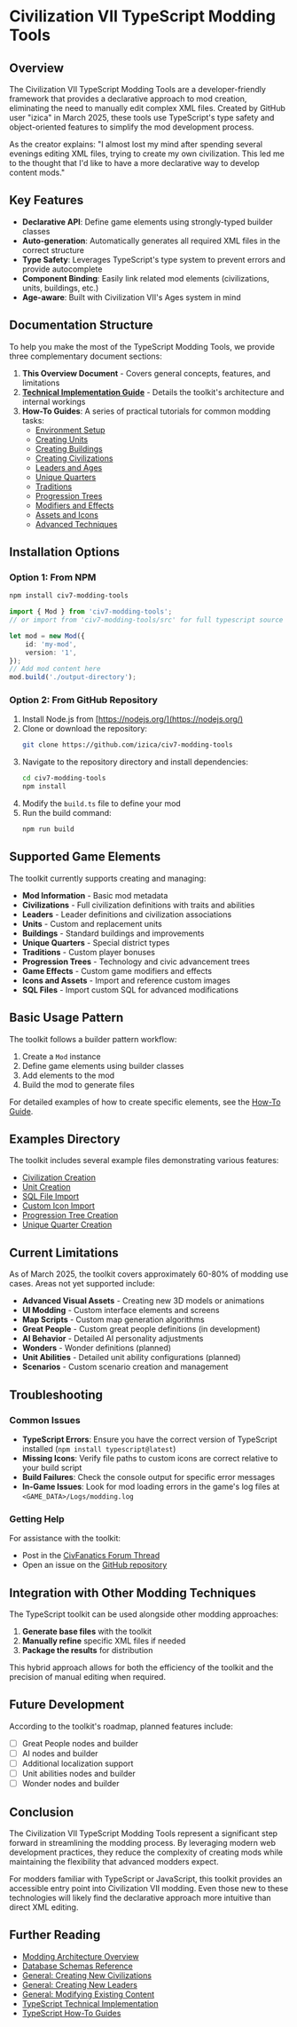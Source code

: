# Civilization VII TypeScript Modding Tools

## Overview

The Civilization VII TypeScript Modding Tools are a developer-friendly framework that provides a declarative approach to mod creation, eliminating the need to manually edit complex XML files. Created by GitHub user "izica" in March 2025, these tools use TypeScript's type safety and object-oriented features to simplify the mod development process.

As the creator explains: "I almost lost my mind after spending several evenings editing XML files, trying to create my own civilization. This led me to the thought that I'd like to have a more declarative way to develop content mods."

## Key Features

- **Declarative API**: Define game elements using strongly-typed builder classes
- **Auto-generation**: Automatically generates all required XML files in the correct structure
- **Type Safety**: Leverages TypeScript's type system to prevent errors and provide autocomplete
- **Component Binding**: Easily link related mod elements (civilizations, units, buildings, etc.)
- **Age-aware**: Built with Civilization VII's Ages system in mind

## Documentation Structure

To help you make the most of the TypeScript Modding Tools, we provide three complementary document sections:

1. **This Overview Document** - Covers general concepts, features, and limitations
2. **[Technical Implementation Guide](/guides/typescript/typescript-technical.md)** - Details the toolkit's architecture and internal workings
3. **How-To Guides**: A series of practical tutorials for common modding tasks:
   - [Environment Setup](/guides/typescript/howto/environment-setup.md)
   - [Creating Units](/guides/typescript/howto/creating-units.md)
   - [Creating Buildings](/guides/typescript/howto/creating-buildings.md)
   - [Creating Civilizations](/guides/typescript/howto/creating-civilizations.md)
   - [Leaders and Ages](/guides/typescript/howto/leaders-and-ages.md)
   - [Unique Quarters](/guides/typescript/howto/unique-quarters.md)
   - [Traditions](/guides/typescript/howto/traditions.md)
   - [Progression Trees](/guides/typescript/howto/progression-trees.md)
   - [Modifiers and Effects](/guides/typescript/howto/modifiers-and-effects.md)
   - [Assets and Icons](/guides/typescript/howto/assets-and-icons.md)
   - [Advanced Techniques](/guides/typescript/howto/advanced-techniques.md)

## Installation Options

### Option 1: From NPM

```bash
npm install civ7-modding-tools
```

```typescript
import { Mod } from 'civ7-modding-tools';
// or import from 'civ7-modding-tools/src' for full typescript source

let mod = new Mod({
    id: 'my-mod',
    version: '1',
});
// Add mod content here
mod.build('./output-directory');
```

### Option 2: From GitHub Repository

1. Install Node.js from [https://nodejs.org/](https://nodejs.org/)
2. Clone or download the repository:
   ```bash
   git clone https://github.com/izica/civ7-modding-tools
   ```
3. Navigate to the repository directory and install dependencies:
   ```bash
   cd civ7-modding-tools
   npm install
   ```
4. Modify the `build.ts` file to define your mod
5. Run the build command:
   ```bash
   npm run build
   ```

## Supported Game Elements

The toolkit currently supports creating and managing:

- **Mod Information** - Basic mod metadata
- **Civilizations** - Full civilization definitions with traits and abilities
- **Leaders** - Leader definitions and civilization associations
- **Units** - Custom and replacement units
- **Buildings** - Standard buildings and improvements
- **Unique Quarters** - Special district types
- **Traditions** - Custom player bonuses
- **Progression Trees** - Technology and civic advancement trees
- **Game Effects** - Custom game modifiers and effects
- **Icons and Assets** - Import and reference custom images
- **SQL Files** - Import custom SQL for advanced modifications

## Basic Usage Pattern

The toolkit follows a builder pattern workflow:

1. Create a `Mod` instance
2. Define game elements using builder classes
3. Add elements to the mod
4. Build the mod to generate files

For detailed examples of how to create specific elements, see the [How-To Guide](/guides/typescript/howto/index.md).

## Examples Directory

The toolkit includes several example files demonstrating various features:

- [Civilization Creation](https://github.com/izica/civ7-modding-tools/blob/main/examples/civilization.ts)
- [Unit Creation](https://github.com/izica/civ7-modding-tools/blob/main/examples/unit.ts) 
- [SQL File Import](https://github.com/izica/civ7-modding-tools/blob/main/examples/import-sql-file.ts)
- [Custom Icon Import](https://github.com/izica/civ7-modding-tools/blob/main/examples/import-custom-icon.ts)
- [Progression Tree Creation](https://github.com/izica/civ7-modding-tools/blob/main/examples/progression-tree.ts)
- [Unique Quarter Creation](https://github.com/izica/civ7-modding-tools/blob/main/examples/unique-quarter.ts)

## Current Limitations

As of March 2025, the toolkit covers approximately 60-80% of modding use cases. Areas not yet supported include:

- **Advanced Visual Assets** - Creating new 3D models or animations
- **UI Modding** - Custom interface elements and screens
- **Map Scripts** - Custom map generation algorithms
- **Great People** - Custom great people definitions (in development)
- **AI Behavior** - Detailed AI personality adjustments
- **Wonders** - Wonder definitions (planned)
- **Unit Abilities** - Detailed unit ability configurations (planned)
- **Scenarios** - Custom scenario creation and management

## Troubleshooting

### Common Issues

- **TypeScript Errors**: Ensure you have the correct version of TypeScript installed (`npm install typescript@latest`)
- **Missing Icons**: Verify file paths to custom icons are correct relative to your build script
- **Build Failures**: Check the console output for specific error messages
- **In-Game Issues**: Look for mod loading errors in the game's log files at `<GAME_DATA>/Logs/modding.log`

### Getting Help

For assistance with the toolkit:
- Post in the [CivFanatics Forum Thread](https://forums.civfanatics.com/threads/modding-tools-framework-written-on-typescript.696255/)
- Open an issue on the [GitHub repository](https://github.com/izica/civ7-modding-tools)

## Integration with Other Modding Techniques

The TypeScript toolkit can be used alongside other modding approaches:

1. **Generate base files** with the toolkit
2. **Manually refine** specific XML files if needed
3. **Package the results** for distribution

This hybrid approach allows for both the efficiency of the toolkit and the precision of manual editing when required.

## Future Development

According to the toolkit's roadmap, planned features include:

- [ ] Great People nodes and builder
- [ ] AI nodes and builder
- [ ] Additional localization support
- [ ] Unit abilities nodes and builder
- [ ] Wonder nodes and builder

## Conclusion

The Civilization VII TypeScript Modding Tools represent a significant step forward in streamlining the modding process. By leveraging modern web development practices, they reduce the complexity of creating mods while maintaining the flexibility that advanced modders expect.

For modders familiar with TypeScript or JavaScript, this toolkit provides an accessible entry point into Civilization VII modding. Even those new to these technologies will likely find the declarative approach more intuitive than direct XML editing.

## Further Reading

- [Modding Architecture Overview](/guides/modding-architecture.md)
- [Database Schemas Reference](/guides/database-schemas.md)
- [General: Creating New Civilizations](/guides/general-creating-civilizations.md)
- [General: Creating New Leaders](/guides/general-creating-leaders.md)
- [General: Modifying Existing Content](/guides/general-modifying-content.md)
- [TypeScript Technical Implementation](/guides/typescript/typescript-technical.md)
- [TypeScript How-To Guides](/guides/typescript/howto/index.md) 